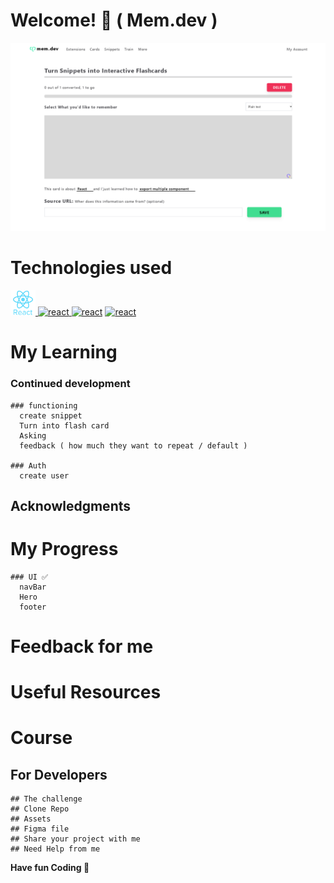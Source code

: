 
# Welcome! 👋 ( Mem.dev )

<a href="https://memdev.vercel.app/" target="_blank" rel="noreferrer"> <img src="./src/assets/app.png" alt="react" /> </a> 

# Technologies used 
<!-- react logo -->
<a href="https://reactjs.org/" target="_blank" rel="noreferrer"> <img src="https://raw.githubusercontent.com/devicons/devicon/master/icons/react/react-original-wordmark.svg" alt="react" width="40" height="40"/> </a> <!-- vite logo --><a href="https://reactjs.org/" target="_blank" rel="noreferrer"> <img src="https://upload.wikimedia.org/wikipedia/commons/f/f1/Vitejs-logo.svg" alt="react" width="40" height="40"/> </a> <!-- tailwindcss logo -->
<a href="https://tailwindcss.com/" target="_blank" rel="noreferrer"> <img src="https://upload.wikimedia.org/wikipedia/commons/d/d5/Tailwind_CSS_Logo.svg" alt="react" width="40" height="40"/></a> 
<a href="https://firebase.google.com" target="_blank" rel="noreferrer"> <img src="https://upload.wikimedia.org/wikipedia/commons/c/cf/Firebase_icon.svg" alt="react" width="40" height="40"/></a> 

# My Learning 

  ### Continued development

    ### functioning 
      create snippet 
      Turn into flash card
      Asking 
      feedback ( how much they want to repeat / default )
      
    ### Auth
      create user

  ## Acknowledgments
    


# My Progress 
    ### UI ✅
      navBar
      Hero
      footer

# Feedback for me 

# Useful Resources 

# Course 

## For Developers
    ## The challenge
    ## Clone Repo 
    ## Assets 
    ## Figma file 
    ## Share your project with me 
    ## Need Help from me 

**Have fun  Coding 🚀**